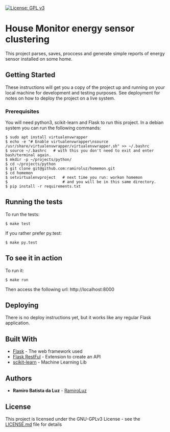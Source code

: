 [![License: GPL v3](https://img.shields.io/badge/License-GPL%20v3-blue.svg)](https://www.gnu.org/licenses/gpl-3.0)

# House Monitor energy sensor clustering

This project parses, saves, proccess and generate simple reports of energy sensor installed on some home.

## Getting Started

These instructions will get you a copy of the project up and running on your local machine for development and testing purposes. See deployment for notes on how to deploy the project on a live system.

### Prerequisites

You will need python3, scikit-learn and Flask to run this project. In a debian system you can run the following commands:

```
$ sudo apt install virtualenvwrapper
$ echo -e "# Enable virtualenvwrapper\nsource /usr/share/virtualenvwrapper/virtualenvwrapper.sh" >> ~/.bashrc
$ source ~/.bashrc   # with this you don't need to exit and enter bash/terminal again.
$ mkdir -p ~/projects/python/
$ cd ~/projects/python
$ git clone git@github.com:ramiroluz/homemon.git
$ cd homemon
$ setvirtualenvproject   # next time you run: workon homemon
$                        # and you will be in this same directory.
$ pip install -r requirements.txt
```

## Running the tests

To run the tests:

```
$ make test
```

If you rather prefer py.test:

```
$ make py.test
```

## To see it in action

To run it:

```
$ make run
```

Then access the following url: http://localhost:8000

## Deploying

There is no deploy instructions yet, but it works like any regular Flask application.

## Built With

* [Flask](http://flask.pocoo.org/) - The web framework used
* [Flask RestFul](https://flask-restful.readthedocs.io/en/latest/) - Extension to create an API
* [scikit-learn](http://scikit-learn.org/stable/) - Machine Learning Lib

## Authors

* **Ramiro Batista da Luz** - [RamiroLuz](https://github.com/ramiroluz)

## License

This project is licensed under the GNU-GPLv3 License - see the [LICENSE.md](LICENSE.md) file for details
